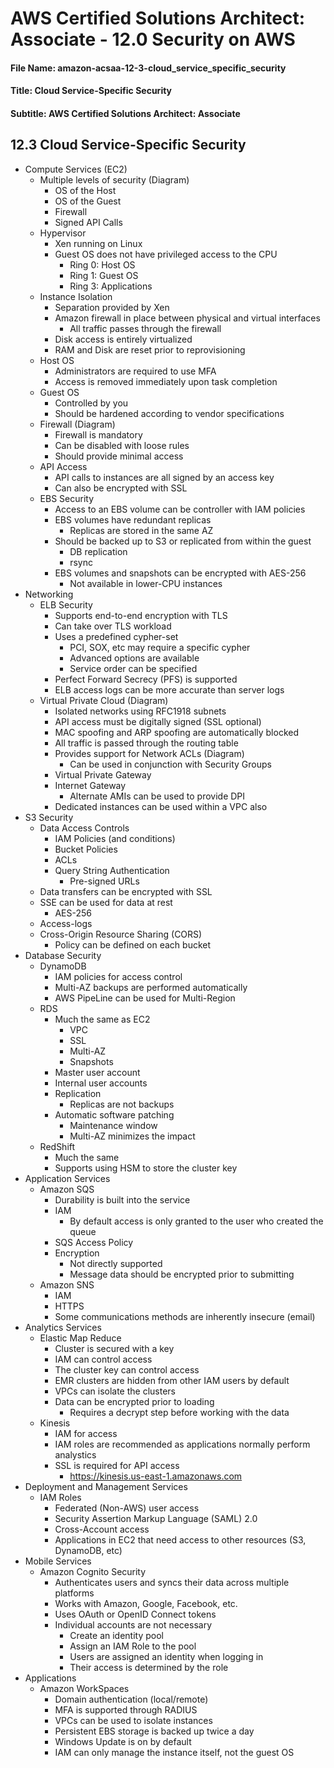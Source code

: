 AWS Certified Solutions Architect: Associate - 12.0 Security on AWS
============================================================

#### File Name: amazon-acsaa-12-3-cloud_service_specific_security
#### Title: Cloud Service-Specific Security
#### Subtitle: AWS Certified Solutions Architect: Associate

12.3 Cloud Service-Specific Security
------------------------------------------------------------

* Compute Services (EC2)
	+ Multiple levels of security (Diagram)
		- OS of the Host
		- OS of the Guest
		- Firewall
		- Signed API Calls
	+ Hypervisor
		- Xen running on Linux
		- Guest OS does not have privileged access to the CPU
			+ Ring 0: Host OS
			+ Ring 1: Guest OS
			+ Ring 3: Applications
	+ Instance Isolation
		- Separation provided by Xen
		- Amazon firewall in place between physical and virtual interfaces
			+ All traffic passes through the firewall
		- Disk access is entirely virtualized
		- RAM and Disk are reset prior to reprovisioning
	+ Host OS
		- Administrators are required to use MFA
		- Access is removed immediately upon task completion
	+ Guest OS
		- Controlled by you
		- Should be hardened according to vendor specifications
	+ Firewall (Diagram)
		- Firewall is mandatory
		- Can be disabled with loose rules
		- Should provide minimal access
	+ API Access
		- API calls to instances are all signed by an access key
		- Can also be encrypted with SSL
	+ EBS Security
		- Access to an EBS volume can be controller with IAM policies
		- EBS volumes have redundant replicas
			+ Replicas are stored in the same AZ
		- Should be backed up to S3 or replicated from within 
		  the guest
		  	+ DB replication
		  	+ rsync
		- EBS volumes and snapshots can be encrypted with AES-256
			+ Not available in lower-CPU instances
* Networking
	+ ELB Security
		- Supports end-to-end encryption with TLS
		- Can take over TLS workload
		- Uses a predefined cypher-set
			+ PCI, SOX, etc may require a specific cypher
			+ Advanced options are available
			+ Service order can be specified
		- Perfect Forward Secrecy (PFS) is supported
		- ELB access logs can be more accurate than server
		  logs
	+ Virtual Private Cloud (Diagram)
		- Isolated networks using RFC1918 subnets
		- API access must be digitally signed (SSL optional)
		- MAC spoofing and ARP spoofing are automatically blocked
		- All traffic is passed through the routing table
		- Provides support for Network ACLs (Diagram)
			+ Can be used in conjunction with Security Groups
		- Virtual Private Gateway
		- Internet Gateway
			+ Alternate AMIs can be used to provide DPI
		- Dedicated instances can be used within a VPC also
* S3 Security
	+ Data Access Controls
		- IAM Policies (and conditions)
		- Bucket Policies
		- ACLs
		- Query String Authentication
			+ Pre-signed URLs
	+ Data transfers can be encrypted with SSL
	+ SSE can be used for data at rest
		- AES-256
	+ Access-logs
	+ Cross-Origin Resource Sharing (CORS)
		- Policy can be defined on each bucket
* Database Security
	+ DynamoDB
		- IAM policies for access control
		- Multi-AZ backups are performed automatically
		- AWS PipeLine can be used for Multi-Region
	+ RDS
		- Much the same as EC2
			+ VPC
			+ SSL
			+ Multi-AZ
			+ Snapshots
		- Master user account
		- Internal user accounts
		- Replication
			+ Replicas are not backups
		- Automatic software patching
			+ Maintenance window
			+ Multi-AZ minimizes the impact
	+ RedShift
		- Much the same
		- Supports using HSM to store the cluster key
* Application Services
	+ Amazon SQS
		- Durability is built into the service
		- IAM
			+ By default access is only granted to the user
			  who created the queue
		- SQS Access Policy
		- Encryption
			+ Not directly supported
			+ Message data should be encrypted prior to submitting
	+ Amazon SNS
		- IAM
		- HTTPS
		- Some communications methods are inherently insecure (email)
* Analytics Services
	+ Elastic Map Reduce
		- Cluster is secured with a key
		- IAM can control access
		- The cluster key can control access
		- EMR clusters are hidden from other IAM users by default
		- VPCs can isolate the clusters
		- Data can be encrypted prior to loading
			+ Requires a decrypt step before working with the data
	+ Kinesis
		- IAM for access
		- IAM roles are recommended as applications normally
		  perform analystics
		- SSL is required for API access
			+ https://kinesis.us-east-1.amazonaws.com
* Deployment and Management Services
	+ IAM Roles
		- Federated (Non-AWS) user access
		- Security Assertion Markup Language (SAML) 2.0
		- Cross-Account access
		- Applications in EC2 that need access to other 
		  resources (S3, DynamoDB, etc)
* Mobile Services
	+ Amazon Cognito Security
		- Authenticates users and syncs their data across 
		  multiple platforms
		- Works with Amazon, Google, Facebook, etc.
		- Uses OAuth or OpenID Connect tokens
		- Individual accounts are not necessary
			+ Create an identity pool
			+ Assign an IAM Role to the pool
			+ Users are assigned an identity when logging in
			+ Their access is determined by the role
* Applications
	+ Amazon WorkSpaces
		- Domain authentication (local/remote)
		- MFA is supported through RADIUS
		- VPCs can be used to isolate instances
		- Persistent EBS storage is backed up twice a day
		- Windows Update is on by default
		- IAM can only manage the instance itself, not the 
		  guest OS
		  